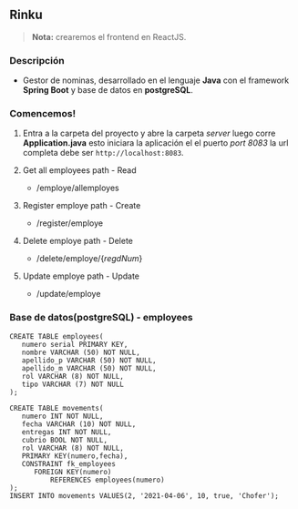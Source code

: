 ## Rinku
> **Nota:** crearemos el frontend en ReactJS.


### Descripción

* Gestor de nominas, desarrollado en el lenguaje **Java** con el framework **Spring Boot** y base de datos en **postgreSQL**.

### Comencemos!
1. Entra a la carpeta del proyecto y abre la carpeta *server* luego corre **Application.java** esto iniciara la aplicación el el puerto *port 8083* la url completa debe ser `http://localhost:8083`.

1. Get all employees path - Read
   - /employe/allemployes
2. Register employe path - Create
   - /register/employe
3. Delete employe path - Delete
   - /delete/employe/{*regdNum*}
4. Update employe path - Update
   - /update/employe

### Base de datos(postgreSQL) - employees
```
CREATE TABLE employees(
   numero serial PRIMARY KEY,
   nombre VARCHAR (50) NOT NULL,
   apellido_p VARCHAR (50) NOT NULL,
   apellido_m VARCHAR (50) NOT NULL,
   rol VARCHAR (8) NOT NULL,
   tipo VARCHAR (7) NOT NULL
);
```

```
CREATE TABLE movements(
   numero INT NOT NULL,
   fecha VARCHAR (10) NOT NULL,
   entregas INT NOT NULL,
   cubrio BOOL NOT NULL,
   rol VARCHAR (8) NOT NULL,
   PRIMARY KEY(numero,fecha),
   CONSTRAINT fk_employees
      FOREIGN KEY(numero) 
	      REFERENCES employees(numero)
);
INSERT INTO movements VALUES(2, '2021-04-06', 10, true, 'Chofer');
```